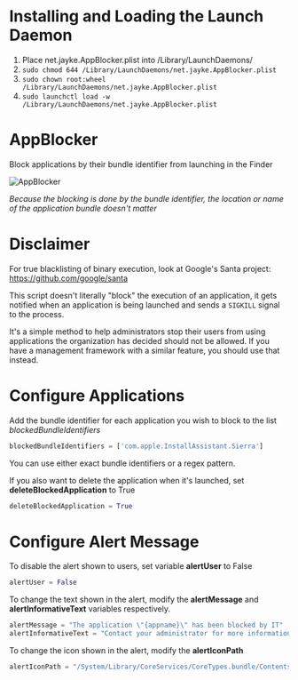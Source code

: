 # Installing and Loading the Launch Daemon
1. Place net.jayke.AppBlocker.plist into /Library/LaunchDaemons/
2. `sudo chmod 644 /Library/LaunchDaemons/net.jayke.AppBlocker.plist`
3. `sudo chown root:wheel /Library/LaunchDaemons/net.jayke.AppBlocker.plist`
4. `sudo launchctl load -w /Library/LaunchDaemons/net.jayke.AppBlocker.plist`

# AppBlocker
Block applications by their bundle identifier from launching in the Finder

![AppBlocker](https://github.com/erikberglund/AppBlocker/blob/master/AppBlockerScreenshot.png)

_Because the blocking is done by the bundle identifier, the location or name of the application bundle doesn't matter_

# Disclaimer
For true blacklisting of binary execution, look at Google's Santa project: https://github.com/google/santa

This script doesn't literally "block" the execution of an application, it gets notified when an application is being launched and sends a `SIGKILL` signal to the process.

It's a simple method to help administrators stop their users from using applications the organization has decided should not be allowed. If you have a management framework with a similar feature, you should use that instead.

# Configure Applications
 
 Add the bundle identifier for each application you wish to block to the list *blockedBundleIdentifiers*
 
 ```python
 blockedBundleIdentifiers = ['com.apple.InstallAssistant.Sierra']
 ```
 
 You can use either exact bundle identifiers or a regex pattern.
 
 If you also want to delete the application when it's launched, set **deleteBlockedApplication** to True
 
 ```python
 deleteBlockedApplication = True
 ```
 
# Configure Alert Message
 
 To disable the alert shown to users, set variable **alertUser** to False
 
  ```python
 alertUser = False
 ```
 
 To change the text shown in the alert, modify the **alertMessage** and **alertInformativeText** variables respectively.
 
 ```python
alertMessage = "The application \"{appname}\" has been blocked by IT"
alertInformativeText = "Contact your administrator for more information"
 ```
 
 To change the icon shown in the alert, modify the **alertIconPath**
 
 ```python
 alertIconPath = "/System/Library/CoreServices/CoreTypes.bundle/Contents/Resources/Actions.icns"
 ```
